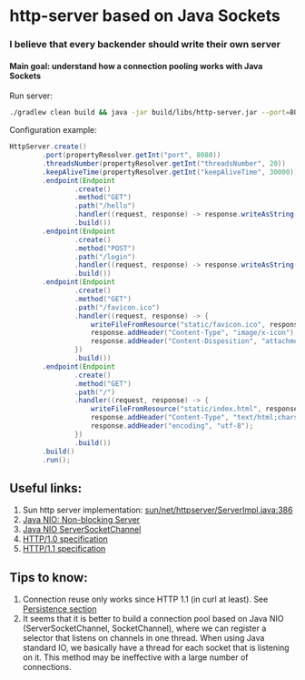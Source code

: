 # http-server based on Java Sockets

### I believe that every backender should write their own server

#### Main goal: understand how a connection pooling works with Java Sockets  

Run server:
```bash
./gradlew clean build && java -jar build/libs/http-server.jar --port=8080 --threadsNumber=2 --keepAliveTime=30000
```

Configuration example:
```java
HttpServer.create()
        .port(propertyResolver.getInt("port", 8080))
        .threadsNumber(propertyResolver.getInt("threadsNumber", 20))
        .keepAliveTime(propertyResolver.getInt("keepAliveTime", 30000))
        .endpoint(Endpoint
                .create()
                .method("GET")
                .path("/hello")
                .handler((request, response) -> response.writeAsString("Hello!"))
                .build())
        .endpoint(Endpoint
                .create()
                .method("POST")
                .path("/login")
                .handler((request, response) -> response.writeAsString("Hello, " + request.getRequestBody()))
                .build())
        .endpoint(Endpoint
                .create()
                .method("GET")
                .path("/favicon.ico")
                .handler((request, response) -> {
                    writeFileFromResource("static/favicon.ico", response.getOutputStream());
                    response.addHeader("Content-Type", "image/x-icon");
                    response.addHeader("Content-Disposition", "attachment; filename=favicon.ico");
                })
                .build())
        .endpoint(Endpoint
                .create()
                .method("GET")
                .path("/")
                .handler((request, response) -> {
                    writeFileFromResource("static/index.html", response.getOutputStream());
                    response.addHeader("Content-Type", "text/html;charset=utf-8");
                    response.addHeader("encoding", "utf-8");
                })
                .build())
        .build()
        .run();
```

## Useful links:
1. Sun http server implementation: [sun/net/httpserver/ServerImpl.java:386](https://github.com/JetBrains/jdk8u_jdk/blob/master/src/share/classes/sun/net/httpserver/ServerImpl.java#L375)
2. [Java NIO: Non-blocking Server](http://tutorials.jenkov.com/java-nio/non-blocking-server.html)
3. [Java NIO ServerSocketChannel](http://tutorials.jenkov.com/java-nio/server-socket-channel.html)
4. [HTTP/1.0 specification](https://www.w3.org/Protocols/HTTP/1.0/spec.html)
5. [HTTP/1.1 specification](https://httpwg.org/specs/rfc7230.html)

## Tips to know:
1. Connection reuse only works since HTTP 1.1 (in curl at least). See [Persistence section](https://httpwg.org/specs/rfc7230.html#persistent.connections)
2. It seems that it is better to build a connection pool based on Java NIO (ServerSocketChannel, SocketChannel), where we can register a selector that listens on channels in one thread.
   When using Java standard IO, we basically have a thread for each socket that is listening on it. This method may be ineffective with a large number of connections.